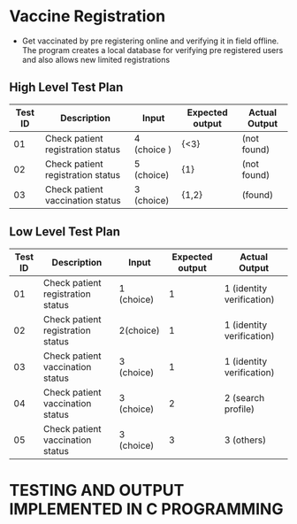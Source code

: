# Vaccine Registration
* Get vaccinated by pre registering online and verifying it in field offline. 
The program creates a local database for verifying pre registered users and also allows new limited registrations
## High Level Test Plan
| Test ID | Description | Input | Expected output | Actual Output |
| --- | --- | --- | --- | --- |
| 01 | Check patient registration status | 4 (choice )| {<3} |  (not found) |
| 02 | Check patient registration status | 5 (choice) | {1} |  (not found) |
| 03 | Check patient vaccination status | 3 (choice) | {1,2} | (found) |
## Low Level Test Plan
| Test ID | Description | Input | Expected output | Actual Output |
| --- | --- | --- | --- | --- |
| 01 | Check patient registration status | 1 (choice) | 1 | 1 (identity verification) |
| 02 | Check patient registration status | 2(choice) | 1 | 1 (identity verification) |
| 03 | Check patient vaccination status | 3 (choice) | 1 | 1 (identity verification) |
| 04 | Check patient vaccination status | 3 (choice) | 2 | 2 (search profile) |
| 05 | Check patient vaccination status | 3 (choice) | 3 | 3 (others) |

# TESTING AND OUTPUT IMPLEMENTED IN C PROGRAMMING
